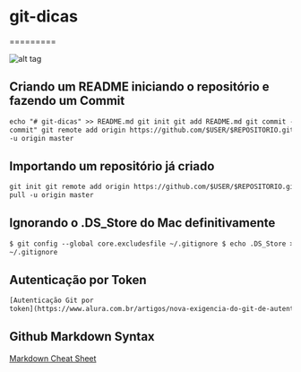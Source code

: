 # git-dicas

=========

![alt tag](http://i.imgur.com/q9Saz4s.jpg)

## Criando um README iniciando o repositório e fazendo um Commit

```html
echo "# git-dicas" >> README.md git init git add README.md git commit -m "first
commit" git remote add origin https://github.com/$USER/$REPOSITORIO.git git push
-u origin master
```

## Importando um repositório já criado

```html
git init git remote add origin https://github.com/$USER/$REPOSITORIO.git git
pull -u origin master
```

## Ignorando o .DS_Store do Mac definitivamente

```html
$ git config --global core.excludesfile ~/.gitignore $ echo .DS_Store >>
~/.gitignore
```

## Autenticação por Token

```html
[Autenticação Git por
token](https://www.alura.com.br/artigos/nova-exigencia-do-git-de-autenticacao-por-token-o-que-e-o-que-devo-fazer)
```

## Github Markdown Syntax

[Markdown Cheat Sheet](https://enterprise.github.com/downloads/en/markdown-cheatsheet.pdf)
